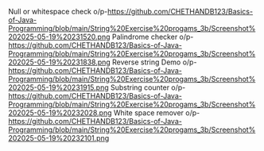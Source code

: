 Null or whitespace check o/p-https://github.com/CHETHANDB123/Basics-of-Java-Programming/blob/main/String%20Exercise%20progams_3b/Screenshot%202025-05-19%20231520.png
Palindrome checker o/p-https://github.com/CHETHANDB123/Basics-of-Java-Programming/blob/main/String%20Exercise%20progams_3b/Screenshot%202025-05-19%20231838.png
Reverse string Demo o/p-https://github.com/CHETHANDB123/Basics-of-Java-Programming/blob/main/String%20Exercise%20progams_3b/Screenshot%202025-05-19%20231915.png
Substring counter o/p-https://github.com/CHETHANDB123/Basics-of-Java-Programming/blob/main/String%20Exercise%20progams_3b/Screenshot%202025-05-19%20232028.png
White space remover o/p-https://github.com/CHETHANDB123/Basics-of-Java-Programming/blob/main/String%20Exercise%20progams_3b/Screenshot%202025-05-19%20232101.png

